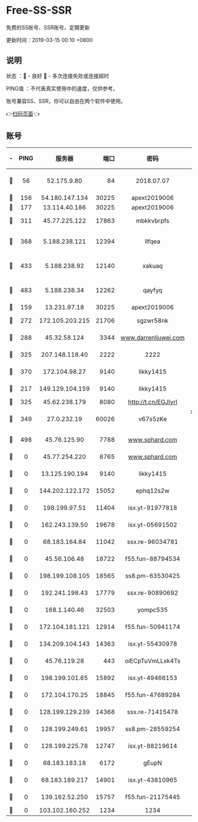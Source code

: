 # Free-SS-SSR

免费的SS账号、SSR账号，定期更新

更新时间：2019-03-15 00:10 +0800

## 说明

状态     ：🙂 - 良好 🙁 - 多次连接失败或连接超时

PING值   ：不代表真实使用中的速度，仅供参考。

账号兼容SS、SSR，你可以自由在两个软件中使用。

👉[扫码页面](https://liesauer.github.io/Free-SS-SSR/)👈

## 账号

|-|PING|服务器|端口|密码|加密方式|区域|
|:----:|:----:|:-----:|-----:|:----:|:----:|:----:|
|🙂|56|52.175.9.80|84|2018.07.07|chacha20-ietf-poly1305|HK|
|🙂|156|54.180.147.134|30225|apext2019006|chacha20|KR|
|🙂|177|13.114.40.186|30225|apext2019006|chacha20|JP|
|🙂|311|45.77.225.122|17863|mbkkvbrpfs|aes-256-cfb|GB|
|🙂|368|5.188.238.121|12394|llfqea|chacha20-ietf-poly1305|BR|
|🙂|433|5.188.238.92|12140|xakuaq|chacha20-ietf-poly1305|BR|
|🙂|483|5.188.238.34|12262|qayfyq|chacha20-ietf-poly1305|BR|
|🙂|159|13.231.97.18|30225|apext2019006|chacha20|JP|
|🙂|272|172.105.203.215|21706|sgzwr58nk|aes-256-cfb|JP|
|🙂|288|45.32.58.124|3344|www.darrenliuwei.com|aes-256-cfb|JP|
|🙂|325|207.148.118.40|2222|2222|aes-256-cfb|SG|
|🙂|370|172.104.98.27|9140|likky1415|aes-256-cfb|JP|
|🙁|217|149.129.104.159|9140|likky1415|aes-256-cfb|HK|
|🙁|325|45.62.238.179|8080|http://t.cn/EGJIyrl|rc4-md5|CA|
|🙁|349|27.0.232.19|60026|v67s5zKe|xchacha20-ietf-poly1305|HK|
|🙁|498|45.76.125.90|7788|www.sphard.com|aes-256-cfb|AU|
|🙁|0|45.77.254.220|8765|www.sphard.com|aes-256-cfb|SG|
|🙁|0|13.125.190.194|9140|likky1415|aes-256-cfb|KR|
|🙁|0|144.202.122.172|15052|ephq12s2w|aes-256-cfb|US|
|🙁|0|198.199.97.51|11404|isx.yt-91977818|aes-256-cfb|US|
|🙁|0|162.243.139.50|19678|isx.yt-05691502|aes-256-cfb|US|
|🙁|0|68.183.164.84|11042|ssx.re-96034781|aes-256-cfb|US|
|🙁|0|45.56.106.48|18722|f55.fun-88794534|aes-256-cfb|US|
|🙁|0|198.199.108.105|18565|ss8.pm-63530425|aes-256-cfb|US|
|🙁|0|192.241.198.43|17779|ssx.re-90890692|aes-256-cfb|US|
|🙁|0|168.1.140.46|32503|yompc535|aes-256-cfb|AU|
|🙁|0|172.104.181.121|12914|f55.fun-50941174|aes-256-cfb|SG|
|🙁|0|134.209.104.143|14363|isx.yt-55430978|aes-256-cfb|SG|
|🙁|0|45.76.119.28|443|oiECpTuVmLLxk4Ts|aes-256-cfb|AU|
|🙁|0|198.199.101.65|15892|isx.yt-49466153|aes-256-cfb|US|
|🙁|0|172.104.170.25|18845|f55.fun-47689284|aes-256-cfb|SG|
|🙁|0|128.199.129.239|14368|ssx.re-71415478|aes-256-cfb|SG|
|🙁|0|128.199.249.61|19957|ss8.pm-28559254|aes-256-cfb|SG|
|🙁|0|128.199.225.78|12747|isx.yt-88219614|aes-256-cfb|SG|
|🙁|0|68.183.183.18|6172|gEupN|aes-256-cfb|SG|
|🙁|0|68.183.189.217|14901|isx.yt-43810965|aes-256-cfb|SG|
|🙁|0|139.162.52.250|15757|f55.fun-21175445|aes-256-cfb|SG|
|🙁|0|103.102.160.252|1234|1234|rc4-md5|JP|
